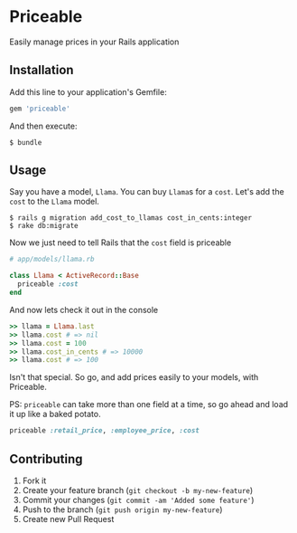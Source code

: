 # Priceable

Easily manage prices in your Rails application

## Installation

Add this line to your application's Gemfile:

```ruby
gem 'priceable'
```

And then execute:

    $ bundle

## Usage

Say you have a model, `Llama`.  You can buy `Llama`s for a `cost`.  Let's add the `cost` to the `Llama` model.

    $ rails g migration add_cost_to_llamas cost_in_cents:integer
    $ rake db:migrate

Now we just need to tell Rails that the `cost` field is priceable

```ruby
# app/models/llama.rb

class Llama < ActiveRecord::Base
  priceable :cost
end
```

And now lets check it out in the console

```ruby
>> llama = Llama.last
>> llama.cost # => nil
>> llama.cost = 100
>> llama.cost_in_cents # => 10000
>> llama.cost # => 100
```

Isn't that special.  So go, and add prices easily to your models, with Priceable. 

PS: `priceable` can take more than one field at a time, so go ahead and load it up like a baked potato.

```ruby
priceable :retail_price, :employee_price, :cost
```

## Contributing

1. Fork it
2. Create your feature branch (`git checkout -b my-new-feature`)
3. Commit your changes (`git commit -am 'Added some feature'`)
4. Push to the branch (`git push origin my-new-feature`)
5. Create new Pull Request
